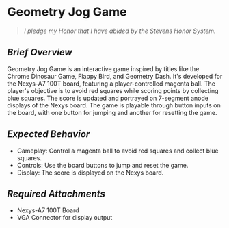 # Geometry Jog Game
> *I pledge my Honor that I have abided by the Stevens Honor System.*

## *Brief Overview*
Geometry Jog Game is an interactive game inspired by titles like the Chrome Dinosaur Game, Flappy Bird, and Geometry Dash. It's developed for the Nexys-A7 100T board, featuring a player-controlled magenta ball. The player's objective is to avoid red squares while scoring points by collecting blue squares. The score is updated and portrayed on 7-segment anode displays of the Nexys board. The game is playable through button inputs on the board, with one button for jumping and another for resetting the game.

## *Expected Behavior*
* Gameplay: Control a magenta ball to avoid red squares and collect blue squares.
* Controls: Use the board buttons to jump and reset the game.
* Display: The score is displayed on the Nexys board.

## *Required Attachments*
* Nexys-A7 100T Board
* VGA Connector for display output
